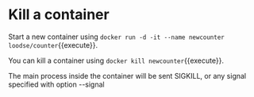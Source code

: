 # Kill a container
Start a new container using `docker run -d -it --name newcounter loodse/counter`{{execute}}.

You can kill a container using `docker kill newcounter`{{execute}}.

The main process inside the container will be sent SIGKILL, or any signal specified with option --signal
